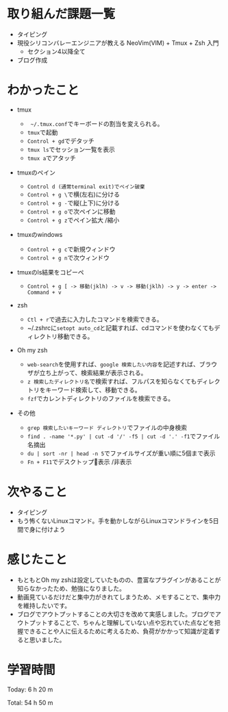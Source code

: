 # 取り組んだ課題一覧
- タイピング
- 現役シリコンバレーエンジニアが教える NeoVim(VIM) + Tmux + Zsh 入門
  - セクション4以降全て
- ブログ作成
  
# わかったこと
- tmux
  - ` ~/.tmux.conf`でキーボードの割当を変えられる。
  - `tmux`で起動
  - `Control + gd`でデタッチ
  - `tmux ls`でセッション一覧を表示
  - `tmux a`でアタッチ

- tmuxのペイン
  - `Control d (通常terminal exit)でペイン破棄`
  - `Control + g \`で横(左右)に分ける
  - `Control + g -`で縦(上下)に分ける
  - `Control + g o`で次ペインに移動
  - `Control + g z`でペイン拡大 /縮小

- tmuxのwindows
  - `Control + g c`で新規ウィンドウ
  - `Control + g n`で次ウィンドウ

- tmuxのls結果をコピーペ
  - `Control + g [ -> 移動(jklh) -> v -> 移動(jklh) -> y -> enter -> Command + v`

- zsh
  - `Ctl + r`で過去に入力したコマンドを検索できる。
  - ~/.zshrcに`setopt auto_cd`と記載すれば、cdコマンドを使わなくてもディレクトリ移動できる。
- Oh my zsh
  - `web-search`を使用すれば、`google 検索したい内容`を記述すれば、ブラウザが立ち上がって、検索結果が表示される。
  - `z 検索したディレクトリ名`で検索すれば、フルパスを知らなくてもディレクトリをキーワード検索して、移動できる。
  - `fzf`でカレントディレクトリのファイルを検索できる。

- その他
  - `grep 検索したいキーワード ディレクトリ`でファイルの中身検索
  - `find . -name '*.py' | cut -d '/' -f5 | cut -d '.' -f1`でファイル名摘出
  - `du | sort -nr | head -n 5`でファイルサイズが重い順に5個まで表示
  - `Fn + F11`でデスクトップ􏰀表示 /非表示

# 次やること
- タイピング
- もう怖くないLinuxコマンド。手を動かしながらLinuxコマンドラインを5日間で身に付けよう

# 感じたこと
- もともとOh my zshは設定していたものの、豊富なプラグインがあることが知らなかったため、勉強になりました。
- 動画見ているだけだと集中力がきれてしまうため、メモすることで、集中力を維持したいです。
- ブログでアウトプットすることの大切さを改めて実感しました。ブログでアウトプットすることで、ちゃんと理解していない点や忘れていた点などを把握できることや人に伝えるために考えるため、負荷がかかって知識が定着すると思いました。


# 学習時間
Today: 6 h 20 m

Total: 54 h 50 m

